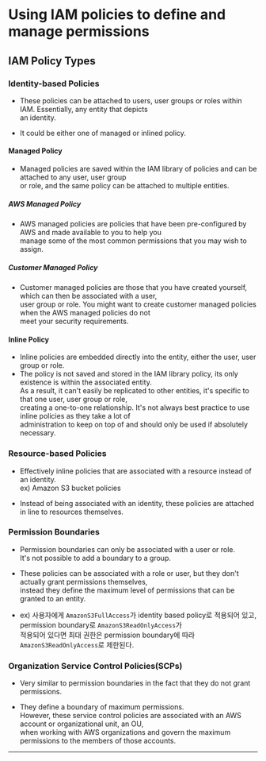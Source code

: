 # Using IAM policies to define and manage permissions

## IAM Policy Types

### Identity-based Policies

- These policies can be attached to users, user groups or roles within IAM. Essentially, any entity that depicts  
  an identity.

- It could be either one of managed or inlined policy.

#### Managed Policy

- Managed policies are saved within the IAM library of policies and can be attached to any user, user group  
  or role, and the same policy can be attached to multiple entities.

##### AWS Managed Policy

- AWS managed policies are policies that have been pre-configured by AWS and made available to you to help you  
  manage some of the most common permissions that you may wish to assign.

##### Customer Managed Policy

- Customer managed policies are those that you have created yourself, which can then be associated with a user,  
  user group or role. You might want to create customer managed policies when the AWS managed policies do not  
  meet your security requirements.

#### Inline Policy

- Inline policies are embedded directly into the entity, either the user, user group or role.
- The policy is not saved and stored in the IAM library policy, its only existence is within the associated entity.  
  As a result, it can't easily be replicated to other entities, it's specific to that one user, user group or role,  
  creating a one-to-one relationship. It's not always best practice to use inline policies as they take a lot of  
  administration to keep on top of and should only be used if absolutely necessary.

### Resource-based Policies

- Effectively inline policies that are associated with a resource instead of an identity.  
  ex) Amazon S3 bucket policies

- Instead of being associated with an identity, these policies are attached in line to resources themselves.

### Permission Boundaries

- Permission boundaries can only be associated with a user or role.  
  It's not possible to add a boundary to a group.

- These policies can be associated with a role or user, but they don't actually grant permissions themselves,  
  instead they define the maximum level of permissions that can be granted to an entity.

- ex) 사용자에게 `AmazonS3FullAccess`가 identity based policy로 적용되어 있고, permission boundary로 `AmazonS3ReadOnlyAccess`가  
  적용되어 있다면 최대 권한은 permission boundary에 따라 `AmazonS3ReadOnlyAccess`로 제한된다.

### Organization Service Control Policies(SCPs)

- Very similar to permission boundaries in the fact that they do not grant permissions.

- They define a boundary of maximum permissions.  
  However, these service control policies are associated with an AWS account or organizational unit, an OU,  
  when working with AWS organizations and govern the maximum permissions to the members of those accounts.

---
